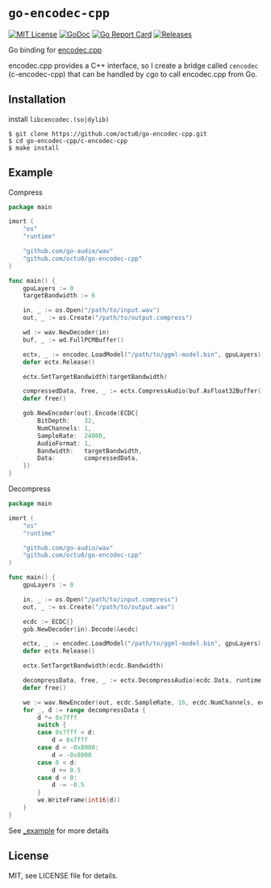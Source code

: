 # `go-encodec-cpp`

[![MIT License](https://img.shields.io/github/license/octu0/go-encodec-cpp)](https://github.com/octu0/go-encodec-cpp/blob/master/LICENSE)
[![GoDoc](https://godoc.org/github.com/octu0/go-encodec-cpp?status.svg)](https://godoc.org/github.com/octu0/go-encodec-cpp)
[![Go Report Card](https://goreportcard.com/badge/github.com/octu0/go-encodec-cpp)](https://goreportcard.com/report/github.com/octu0/go-encodec-cpp)
[![Releases](https://img.shields.io/github/v/release/octu0/go-encodec-cpp)](https://github.com/octu0/go-encodec-cpp/releases)

Go binding for [encodec.cpp](https://github.com/PABannier/encodec.cpp)  

encodec.cpp provides a C++ interface, so I create a bridge called `cencodec` (c-encodec-cpp) that can be handled by cgo to call encodec.cpp from Go.

## Installation

install `libcencodec.(so|dylib)`

```
$ git clone https://github.com/octu0/go-encodec-cpp.git
$ cd go-encodec-cpp/c-encodec-cpp
$ make install
```

## Example

Compress

```go
package main

imort (
	"os"
	"runtime"

	"github.com/go-audio/wav"
	"github.com/octu0/go-encodec-cpp"
)

func main() {
	gpuLayers := 0
	targetBandwidth := 6

	in, _ := os.Open("/path/to/input.wav")
	out, _ := os.Create("/path/to/output.compress")

	wd := wav.NewDecoder(in)
	buf, _ := wd.FullPCMBuffer()

	ectx, _ := encodec.LoadModel("/path/to/ggml-model.bin", gpuLayers)
	defer ectx.Release()

	ectx.SetTargetBandwidth(targetBandwidth)

	compressedData, free, _ := ectx.CompressAudio(buf.AsFloat32Buffer().Data, runtime.NumCPU())
	defer free()

	gob.NewEncoder(out).Encode(ECDC{
		BitDepth:    32,
		NumChannels: 1,
		SampleRate:  24000,
		AudioFormat: 1,
		Bandwidth:   targetBandwidth,
		Data:        compressedData,
	})
}
```

Decompress

```go
package main

imort (
	"os"
	"runtime"

	"github.com/go-audio/wav"
	"github.com/octu0/go-encodec-cpp"
)

func main() {
	gpuLayers := 0

	in, _ := os.Open("/path/to/input.compress")
	out, _ := os.Create("/path/to/output.wav")

	ecdc := ECDC{}
	gob.NewDecoder(in).Decode(&ecdc)

	ectx, _ := encodec.LoadModel("/path/to/ggml-model.bin", gpuLayers)
	defer ectx.Release()

	ectx.SetTargetBandwidth(ecdc.Bandwidth)

	decompressData, free, _ := ectx.DecompressAudio(ecdc.Data, runtime.NumCPU())
	defer free()

	we := wav.NewEncoder(out, ecdc.SampleRate, 16, ecdc.NumChannels, ecdc.AudioFormat)
	for _, d := range decompressData {
		d *= 0x7fff
		switch {
		case 0x7fff < d:
			d = 0x7fff
		case d < -0x8000:
			d = -0x8000
		case 0 < d:
			d += 0.5
		case d < 0:
			d -= -0.5
		}
		we.WriteFrame(int16(d))
	}
}
```

See [_example](https://github.com/octu0/go-encodec-cpp/tree/master/_example) for more details

## License

MIT, see LICENSE file for details.
